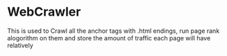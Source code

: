 # WebCrawler
This is used to Crawl all the anchor tags with .html endings, run page rank alogorithm on them and store the amount of traffic each page will have relatively
